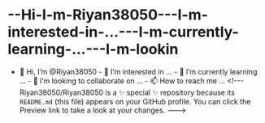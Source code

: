 # --Hi-I-m-Riyan38050---I-m-interested-in-...---I-m-currently-learning-...---I-m-lookin
- 👋 Hi, I’m @Riyan38050 - 👀 I’m interested in ... - 🌱 I’m currently learning ... - 💞️ I’m looking to collaborate on ... - 📫 How to reach me ...  &lt;!--- Riyan38050/Riyan38050 is a ✨ special ✨ repository because its `README.md` (this file) appears on your GitHub profile. You can click the Preview link to take a look at your changes. --->
